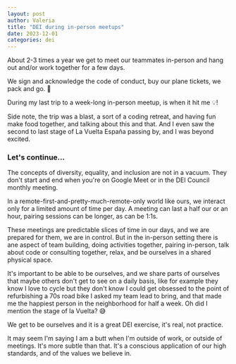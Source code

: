```yaml
---
layout: post
author: Valeria
title: "DEI during in-person meetups"
date: 2023-12-01
categories: dei
---
```


About 2-3 times a year we get to meet our teammates in-person and hang out and/or work together for a few days.

We sign and acknowledge the code of conduct, buy our plane tickets, we pack and go. 🛫

During my last trip to a week-long in-person meetup, is when it hit me 💡!

Side note, the trip was a blast, a sort of a coding retreat, and having fun make food together, and talking about this and that.
And I even saw the second to last stage of La Vuelta España passing by, and I was beyond excited.

### Let's continue...

The concepts of diversity, equality, and inclusion are not in a vacuum.
They don't start and end when you're on Google Meet or in the DEI Council monthly meeting.

In a remote-first-and-pretty-much-remote-only world like ours, we interact only for a limited amount of time per day.
A meeting can last a half our or an hour, pairing sessions can be longer, as can be 1:1s.

These meetings are predictable slices of time in our days, and we are prepared for them, we are in control.
But in the in-person setting there is ane aspect of team building, doing activities together, pairing in-person, talk about code or consulting together, relax, and be ourselves in a shared physical space.

It's important to be able to be ourselves, and we share parts of ourselves that maybe others don't get to see on a daily basis, like for example they know I love to cycle but they don't know I could get obsessed to the point of refurbishing a 70s road bike I asked my team lead to bring, and that made me the happiest person in the neighborhood for half a week. Oh did I mention the stage of la Vuelta? 😅

We get to be ourselves and it is a great DEI exercise, it's real, not practice.

It may seem I'm saying I am a butt when I'm outside of work, or outside of meetings.
It's more subtle than that.
It's a conscious application of our high standards, and of the values we believe in.
